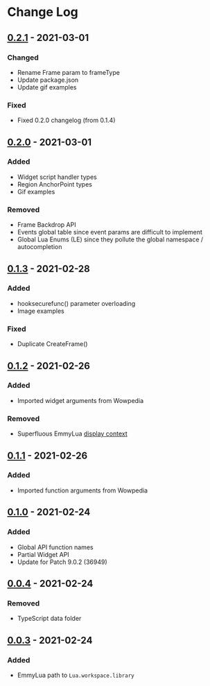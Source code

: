 # Change Log

## [0.2.1] - 2021-03-01
### Changed
- Rename Frame param to frameType
- Update package.json
- Update gif examples

### Fixed
- Fixed 0.2.0 changelog (from 0.1.4)

## [0.2.0] - 2021-03-01
### Added
- Widget script handler types
- Region AnchorPoint types
- Gif examples

### Removed
- Frame Backdrop API
- Events global table since event params are difficult to implement
- Global Lua Enums (LE) since they pollute the global namespace / autocompletion

## [0.1.3] - 2021-02-28
### Added
- hooksecurefunc() parameter overloading
- Image examples

### Fixed
- Duplicate CreateFrame()

## [0.1.2] - 2021-02-26
### Added
- Imported widget arguments from Wowpedia

### Removed
- Superfluous EmmyLua [display context](https://github.com/sumneko/lua-language-server/issues/202)

## [0.1.1] - 2021-02-26
### Added
- Imported function arguments from Wowpedia

## [0.1.0] - 2021-02-24
### Added
- Global API function names
- Partial Widget API
- Update for Patch 9.0.2 (36949)

## [0.0.4] - 2021-02-24
### Removed
- TypeScript data folder

## [0.0.3] - 2021-02-24
### Added
- EmmyLua path to `Lua.workspace.library`

[0.2.1]: https://github.com/Ketho/vscode-wow-api/releases/tag/v0.2.1
[0.2.0]: https://github.com/Ketho/vscode-wow-api/releases/tag/v0.2.0
[0.1.3]: https://github.com/Ketho/vscode-wow-api/releases/tag/v0.1.3
[0.1.2]: https://github.com/Ketho/vscode-wow-api/releases/tag/v0.1.2
[0.1.1]: https://github.com/Ketho/vscode-wow-api/releases/tag/v0.1.1
[0.1.0]: https://github.com/Ketho/vscode-wow-api/releases/tag/v0.1.0
[0.0.4]: https://github.com/Ketho/vscode-wow-api/releases/tag/v0.0.4
[0.0.3]: https://github.com/Ketho/vscode-wow-api/releases/tag/v0.0.3
